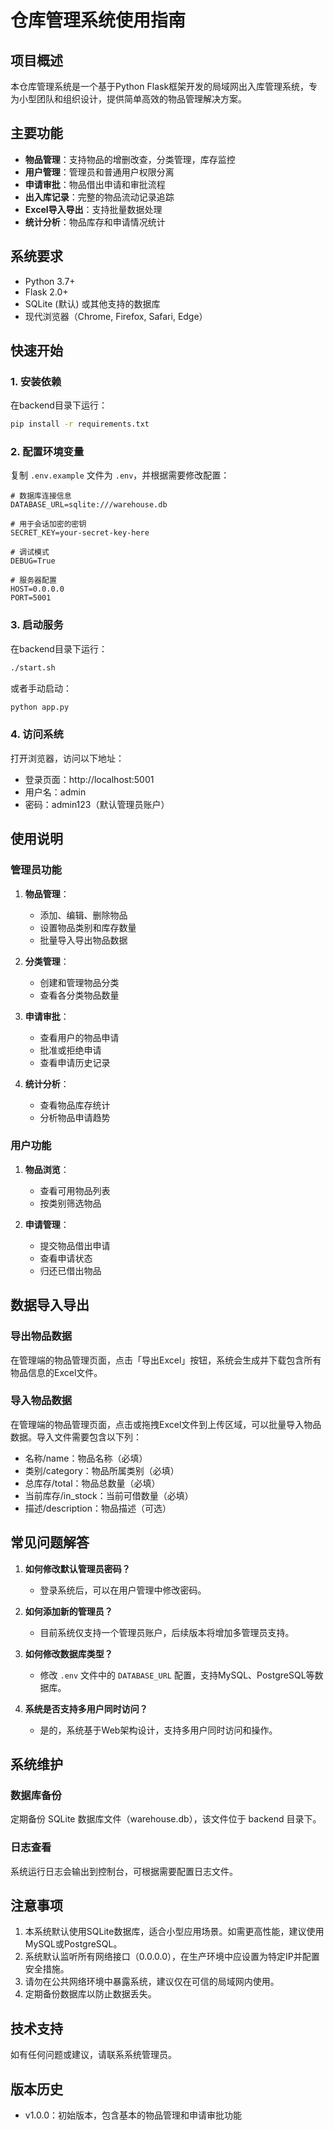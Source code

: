 # 仓库管理系统使用指南

## 项目概述

本仓库管理系统是一个基于Python Flask框架开发的局域网出入库管理系统，专为小型团队和组织设计，提供简单高效的物品管理解决方案。

## 主要功能

- **物品管理**：支持物品的增删改查，分类管理，库存监控
- **用户管理**：管理员和普通用户权限分离
- **申请审批**：物品借出申请和审批流程
- **出入库记录**：完整的物品流动记录追踪
- **Excel导入导出**：支持批量数据处理
- **统计分析**：物品库存和申请情况统计

## 系统要求

- Python 3.7+
- Flask 2.0+
- SQLite (默认) 或其他支持的数据库
- 现代浏览器（Chrome, Firefox, Safari, Edge）

## 快速开始

### 1. 安装依赖

在backend目录下运行：

```bash
pip install -r requirements.txt
```

### 2. 配置环境变量

复制 `.env.example` 文件为 `.env`，并根据需要修改配置：

```
# 数据库连接信息
DATABASE_URL=sqlite:///warehouse.db

# 用于会话加密的密钥
SECRET_KEY=your-secret-key-here

# 调试模式
DEBUG=True

# 服务器配置
HOST=0.0.0.0
PORT=5001
```

### 3. 启动服务

在backend目录下运行：

```bash
./start.sh
```

或者手动启动：

```bash
python app.py
```

### 4. 访问系统

打开浏览器，访问以下地址：

- 登录页面：http://localhost:5001
- 用户名：admin
- 密码：admin123（默认管理员账户）

## 使用说明

### 管理员功能

1. **物品管理**：
   - 添加、编辑、删除物品
   - 设置物品类别和库存数量
   - 批量导入导出物品数据

2. **分类管理**：
   - 创建和管理物品分类
   - 查看各分类物品数量

3. **申请审批**：
   - 查看用户的物品申请
   - 批准或拒绝申请
   - 查看申请历史记录

4. **统计分析**：
   - 查看物品库存统计
   - 分析物品申请趋势

### 用户功能

1. **物品浏览**：
   - 查看可用物品列表
   - 按类别筛选物品

2. **申请管理**：
   - 提交物品借出申请
   - 查看申请状态
   - 归还已借出物品

## 数据导入导出

### 导出物品数据

在管理端的物品管理页面，点击「导出Excel」按钮，系统会生成并下载包含所有物品信息的Excel文件。

### 导入物品数据

在管理端的物品管理页面，点击或拖拽Excel文件到上传区域，可以批量导入物品数据。导入文件需要包含以下列：

- 名称/name：物品名称（必填）
- 类别/category：物品所属类别（必填）
- 总库存/total：物品总数量（必填）
- 当前库存/in_stock：当前可借数量（必填）
- 描述/description：物品描述（可选）

## 常见问题解答

1. **如何修改默认管理员密码？**
   - 登录系统后，可以在用户管理中修改密码。

2. **如何添加新的管理员？**
   - 目前系统仅支持一个管理员账户，后续版本将增加多管理员支持。

3. **如何修改数据库类型？**
   - 修改 `.env` 文件中的 `DATABASE_URL` 配置，支持MySQL、PostgreSQL等数据库。

4. **系统是否支持多用户同时访问？**
   - 是的，系统基于Web架构设计，支持多用户同时访问和操作。

## 系统维护

### 数据库备份

定期备份 SQLite 数据库文件（warehouse.db），该文件位于 backend 目录下。

### 日志查看

系统运行日志会输出到控制台，可根据需要配置日志文件。

## 注意事项

1. 本系统默认使用SQLite数据库，适合小型应用场景。如需更高性能，建议使用MySQL或PostgreSQL。
2. 系统默认监听所有网络接口（0.0.0.0），在生产环境中应设置为特定IP并配置安全措施。
3. 请勿在公共网络环境中暴露系统，建议仅在可信的局域网内使用。
4. 定期备份数据库以防止数据丢失。

## 技术支持

如有任何问题或建议，请联系系统管理员。

## 版本历史

- v1.0.0：初始版本，包含基本的物品管理和申请审批功能